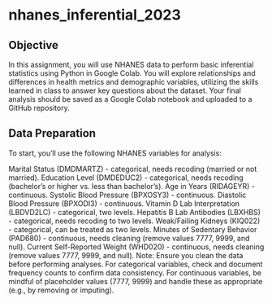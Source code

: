 # nhanes_inferential_2023

## Objective

In this assignment, you will use NHANES data to perform basic inferential statistics using Python in Google Colab. You will explore relationships and differences in health metrics and demographic variables, utilizing the skills learned in class to answer key questions about the dataset. Your final analysis should be saved as a Google Colab notebook and uploaded to a GitHub repository.

## Data Preparation
To start, you’ll use the following NHANES variables for analysis:

Marital Status (DMDMARTZ) - categorical, needs recoding (married or not married).
Education Level (DMDEDUC2) - categorical, needs recoding (bachelor’s or higher vs. less than bachelor’s).
Age in Years (RIDAGEYR) - continuous.
Systolic Blood Pressure (BPXOSY3) - continuous.
Diastolic Blood Pressure (BPXODI3) - continuous.
Vitamin D Lab Interpretation (LBDVD2LC) - categorical, two levels.
Hepatitis B Lab Antibodies (LBXHBS) - categorical, needs recoding to two levels.
Weak/Failing Kidneys (KIQ022) - categorical, can be treated as two levels.
Minutes of Sedentary Behavior (PAD680) - continuous, needs cleaning (remove values 7777, 9999, and null).
Current Self-Reported Weight (WHD020) - continuous, needs cleaning (remove values 7777, 9999, and null).
Note: Ensure you clean the data before performing analyses. For categorical variables, check and document frequency counts to confirm data consistency. For continuous variables, be mindful of placeholder values (7777, 9999) and handle these as appropriate (e.g., by removing or imputing).

